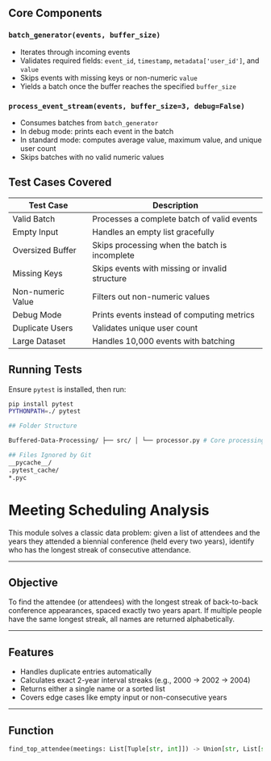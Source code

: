 ## Core Components

### `batch_generator(events, buffer_size)`

- Iterates through incoming events
- Validates required fields: `event_id`, `timestamp`, `metadata['user_id']`, and `value`
- Skips events with missing keys or non-numeric `value`
- Yields a batch once the buffer reaches the specified `buffer_size`

### `process_event_stream(events, buffer_size=3, debug=False)`

- Consumes batches from `batch_generator`
- In debug mode: prints each event in the batch
- In standard mode: computes average value, maximum value, and unique user count
- Skips batches with no valid numeric values

## Test Cases Covered

| Test Case         | Description                                    |
| ----------------- | ---------------------------------------------- |
| Valid Batch       | Processes a complete batch of valid events     |
| Empty Input       | Handles an empty list gracefully               |
| Oversized Buffer  | Skips processing when the batch is incomplete  |
| Missing Keys      | Skips events with missing or invalid structure |
| Non-numeric Value | Filters out non-numeric values                 |
| Debug Mode        | Prints events instead of computing metrics     |
| Duplicate Users   | Validates unique user count                    |
| Large Dataset     | Handles 10,000 events with batching            |

## Running Tests

Ensure `pytest` is installed, then run:

```bash
pip install pytest
PYTHONPATH=./ pytest

## Folder Structure

Buffered-Data-Processing/ ├── src/ │ └── processor.py # Core processing logic ├── tests/ │ └── test_processor.py # Unit tests for batching and edge cases ├── README.md # Project documentation ├── requirements.txt # Python package dependencies ├── .gitignore # Files/folders excluded from version control

## Files Ignored by Git
__pycache__/
.pytest_cache/
*.pyc

```

# Meeting Scheduling Analysis

This module solves a classic data problem: given a list of attendees and the years they attended a biennial conference (held every two years), identify who has the longest streak of consecutive attendance.

---

## Objective

To find the attendee (or attendees) with the longest streak of back-to-back conference appearances, spaced exactly two years apart. If multiple people have the same longest streak, all names are returned alphabetically.

---

## Features

- Handles duplicate entries automatically
- Calculates exact 2-year interval streaks (e.g., 2000 → 2002 → 2004)
- Returns either a single name or a sorted list
- Covers edge cases like empty input or non-consecutive years

---

## Function

```python
find_top_attendee(meetings: List[Tuple[str, int]]) -> Union[str, List[str]]
